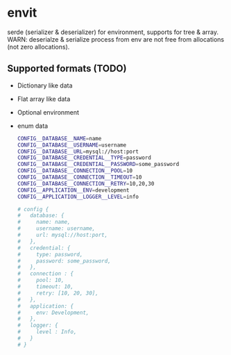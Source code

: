 # envit

serde (serializer &amp; deserializer) for environment, supports for tree &amp; array.
WARN: deserialze & serialize process from env are not free from allocations (not zero allocations).

## Supported formats (TODO)

- Dictionary like data
- Flat array like data
- Optional environment
- enum data

  ```bash
  CONFIG__DATABASE__NAME=name
  CONFIG__DATABASE__USERNAME=username
  CONFIG__DATABASE__URL=mysql://host:port
  CONFIG__DATABASE__CREDENTIAL__TYPE=password
  CONFIG__DATABASE__CREDENTIAL__PASSWORD=some_password
  CONFIG__DATABASE__CONNECTION__POOL=10
  CONFIG__DATABASE__CONNECTION__TIMEOUT=10
  CONFIG__DATABASE__CONNECTION__RETRY=10,20,30
  CONFIG__APPLICATION__ENV=development
  CONFIG__APPLICATION__LOGGER__LEVEL=info

  # config {
  #   database: {
  #     name: name,
  #     username: username,
  #     url: mysql://host:port,
  #   },
  #   credential: {
  #     type: password,
  #     password: some_password,
  #   },
  #   connection : {
  #     pool: 10,
  #     timeout: 10,
  #     retry: [10, 20, 30],
  #   },
  #   application: {
  #     env: Development,
  #   },
  #   logger: {
  #     level : Info,
  #   }
  # }
  ```

